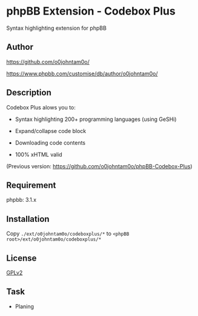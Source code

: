 phpBB Extension - Codebox Plus
============================

Syntax highlighting extension for phpBB

## Author

https://github.com/o0johntam0o/

https://www.phpbb.com/customise/db/author/o0johntam0o/

## Description

Codebox Plus alows you to:

* Syntax highlighting 200+ programming languages (using GeSHi)

* Expand/collapse code block

* Downloading code contents

* 100% xHTML valid

(Previous version: https://github.com/o0johntam0o/phpBB-Codebox-Plus)

## Requirement

phpbb: 3.1.x

## Installation

Copy ```./ext/o0johntam0o/codeboxplus/*``` to ```<phpBB root>/ext/o0johntam0o/codeboxplus/*```

## License

[GPLv2](license.txt)

## Task

* Planing